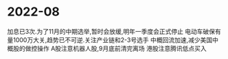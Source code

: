 2022-08
=========================
加息已3次.为了11月的中期选举,暂时会放缓,明年一季度会正式停止
电动车破保有量1000万大关,趋势已不可逆.关注产业链和2-3号选手
中概回流加速,减少美国中概股的做控操作
A股注意机器人股,9月底前清完离场
港股注意腾讯低点买入




